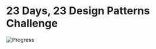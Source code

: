# 23 Days, 23 Design Patterns Challenge  
![Progress](https://img.shields.io/badge/progress-7%2F23-brightgreen)  
